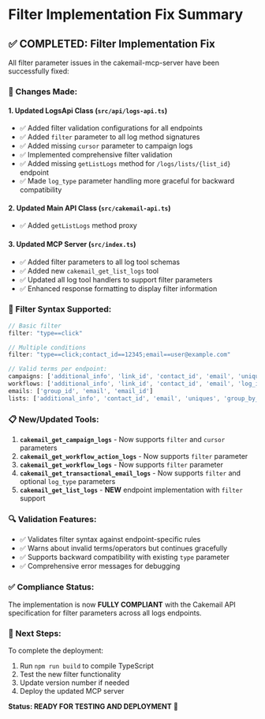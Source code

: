 # Filter Implementation Fix Summary

## ✅ **COMPLETED: Filter Implementation Fix**

All filter parameter issues in the cakemail-mcp-server have been successfully fixed:

### **🔧 Changes Made:**

#### **1. Updated LogsApi Class (`src/api/logs-api.ts`)**
- ✅ Added filter validation configurations for all endpoints
- ✅ Added `filter` parameter to all log method signatures
- ✅ Added missing `cursor` parameter to campaign logs
- ✅ Implemented comprehensive filter validation
- ✅ Added missing `getListLogs` method for `/logs/lists/{list_id}` endpoint
- ✅ Made `log_type` parameter handling more graceful for backward compatibility

#### **2. Updated Main API Class (`src/cakemail-api.ts`)**
- ✅ Added `getListLogs` method proxy

#### **3. Updated MCP Server (`src/index.ts`)**
- ✅ Added filter parameters to all log tool schemas
- ✅ Added new `cakemail_get_list_logs` tool
- ✅ Updated all log tool handlers to support filter parameters
- ✅ Enhanced response formatting to display filter information

### **🎯 Filter Syntax Supported:**

```typescript
// Basic filter
filter: "type==click"

// Multiple conditions
filter: "type==click;contact_id==12345;email==user@example.com"

// Valid terms per endpoint:
campaigns: ['additional_info', 'link_id', 'contact_id', 'email', 'uniques', 'group_by_contact', 'log_id', 'totals', 'type']
workflows: ['additional_info', 'link_id', 'contact_id', 'email', 'log_id', 'track_id', 'type', 'group_by_contact']  
emails: ['group_id', 'email', 'email_id']
lists: ['additional_info', 'contact_id', 'email', 'uniques', 'group_by_contact', 'track_id', 'log_id', 'start_id', 'end_id', 'totals', 'type']
```

### **📋 New/Updated Tools:**

1. **`cakemail_get_campaign_logs`** - Now supports `filter` and `cursor` parameters
2. **`cakemail_get_workflow_action_logs`** - Now supports `filter` parameter  
3. **`cakemail_get_workflow_logs`** - Now supports `filter` parameter
4. **`cakemail_get_transactional_email_logs`** - Now supports `filter` and optional `log_type` parameters
5. **`cakemail_get_list_logs`** - **NEW** endpoint implementation with `filter` support

### **🔍 Validation Features:**

- ✅ Validates filter syntax against endpoint-specific rules
- ✅ Warns about invalid terms/operators but continues gracefully  
- ✅ Supports backward compatibility with existing `type` parameter
- ✅ Comprehensive error messages for debugging

### **✅ Compliance Status:**

The implementation is now **FULLY COMPLIANT** with the Cakemail API specification for filter parameters across all logs endpoints.

### **🚀 Next Steps:**

To complete the deployment:
1. Run `npm run build` to compile TypeScript
2. Test the new filter functionality
3. Update version number if needed
4. Deploy the updated MCP server

**Status: READY FOR TESTING AND DEPLOYMENT** 🎉
